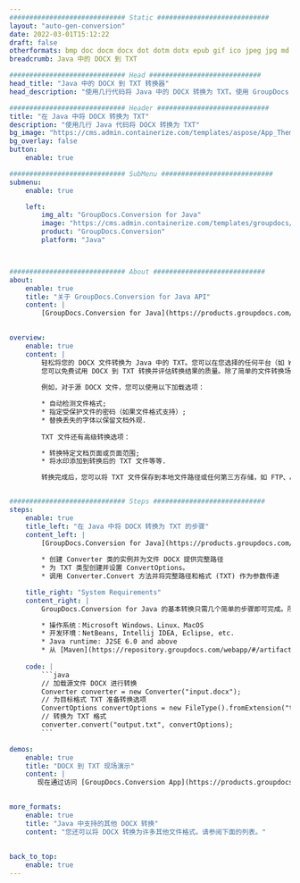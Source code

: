 ```yaml
---
############################# Static ############################
layout: "auto-gen-conversion"
date: 2022-03-01T15:12:22
draft: false
otherformats: bmp doc docm docx dot dotm dotx epub gif ico jpeg jpg md odt ott pdf png psd rtf tex tif tiff txt xps
breadcrumb: Java 中的 DOCX 到 TXT

############################# Head ############################
head_title: "Java 中的 DOCX 到 TXT 转换器"
head_description: "使用几行代码将 Java 中的 DOCX 转换为 TXT。使用 GroupDocs 文档转换 API 转换 160 多种文件格式。"

############################# Header ############################
title: "在 Java 中将 DOCX 转换为 TXT"
description: "使用几行 Java 代码将 DOCX 转换为 TXT"
bg_image: "https://cms.admin.containerize.com/templates/aspose/App_Themes/V3/images/bg/header1.png"
bg_overlay: false
button:
    enable: true

############################# SubMenu ############################
submenu:
    enable: true

    left:
        img_alt: "GroupDocs.Conversion for Java"
        image: "https://cms.admin.containerize.com/templates/groupdocs/images/product-logos/90x90-noborder/groupdocs-conversion-java.png"
        product: "GroupDocs.Conversion"
        platform: "Java"



############################# About ############################
about:
    enable: true
    title: "关于 GroupDocs.Conversion for Java API"
    content: |
        [GroupDocs.Conversion for Java](https://products.groupdocs.com/conversion/java/)可用于转换Microsoft Word、Excel、PowerPoint、PDF、Visio等格式。 GroupDocs.Conversion 是一个独立的 API，适用于需要高性能的后端和内部系统。它不依赖于任何软件，例如 Microsoft 或 Open Office。
    

overview:
    enable: true
    content: |
        轻松将您的 DOCX 文件转换为 Java 中的 TXT。您可以在您选择的任何平台（如 Windows、Linux、macOS）中仅使用几行 Java 代码行。
        您可以免费试用 DOCX 到 TXT 转换并评估转换结果的质量。除了简单的文件转换场景，您还可以尝试更高级的选项来加载源 DOCX 文件和保存输出 TXT 结果。 
        
        例如，对于源 DOCX 文件，您可以使用以下加载选项：

        * 自动检测文件格式;
        * 指定受保护文件的密码（如果文件格式支持）;
        * 替换丢失的字体以保留文档外观.
        
        TXT 文件还有高级转换选项：

        * 转换特定文档页面或页面范围;
        * 将水印添加到转换后的 TXT 文件等等.

        转换完成后，您可以将 TXT 文件保存到本地文件路径或任何第三方存储，如 FTP、Amazon S3、Google Drive、Dropbox 等。请注意 - 将 DOCX 转换为 TXT 无需安装任何额外的软件 - 如 MS Office、Open Office、Adobe Acrobat Reader 等。


############################# Steps ############################
steps:
    enable: true
    title_left: "在 Java 中将 DOCX 转换为 TXT 的步骤"
    content_left: |
        [GroupDocs.Conversion for Java](https://products.groupdocs.com/conversion/java/) 让开发人员只需几行代码即可轻松地将 DOCX 文件转换为 TXT。
        
        * 创建 Converter 类的实例并为文件 DOCX 提供完整路径
        * 为 TXT 类型创建并设置 ConvertOptions。
        * 调用 Converter.Convert 方法并将完整路径和格式 (TXT) 作为参数传递

    title_right: "System Requirements"
    content_right: |
        GroupDocs.Conversion for Java 的基本转换只需几个简单的步骤即可完成。所有主要平台和操作系统都支持我们的 API。在执行以下代码之前，请确保您的系统上安装了以下先决条件。

        * 操作系统：Microsoft Windows、Linux、MacOS
        * 开发环境：NetBeans, Intellij IDEA, Eclipse, etc.
        * Java runtime: J2SE 6.0 and above
        * 从 [Maven](https://repository.groupdocs.com/webapp/#/artifacts/browse/tree/General/repo/com/groupdocs/groupdocs-conversion) 获取最新的 GroupDocs.Conversion for Java
         
    code: |
        ```java    
        // 加载源文件 DOCX 进行转换
        Converter converter = new Converter("input.docx");
        // 为目标格式 TXT 准备转换选项
        ConvertOptions convertOptions = new FileType().fromExtension("txt").getConvertOptions();
        // 转换为 TXT 格式
        converter.convert("output.txt", convertOptions);
        ```

demos:
    enable: true
    title: "DOCX 到 TXT 现场演示"
    content: |
       现在通过访问 [GroupDocs.Conversion App](https://products.groupdocs.app/conversion/family) 网站将 DOCX 转换为 TXT。在线演示具有以下优点
          

more_formats:
    enable: true
    title: "Java 中支持的其他 DOCX 转换"
    content: "您还可以将 DOCX 转换为许多其他文件格式。请参阅下面的列表。"
       
       
back_to_top:
    enable: true
---
```

